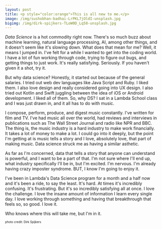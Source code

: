 ```yaml
---
layout: post
title: <p style="color:orange">This is all new to me.</p> 
image: /img/sushobhan-badhai-LrPKL7jOldI-unsplash.jpg
bigimg: /img/dirk-spijkers-TLoW0D_Lq58-unsplash.jpg
---
```


<i>Data Science</i> is a hot commodity right now. There's so much buzz about machine learning, natural language processing, AI, among other things, and it doesn't seem like it's slowing down. What does that mean for me? Well, it means I jumped in. I've felt for a while I wanted to get into the coding world. I have a lot of fun working through code, trying to figure out bugs, and getting things to just work. It's really satisfying. Seriously. If you haven't given it a shot, try it. 

But why data science? Honestly, it started out because of the general salaries. I tried out web dev languages like Java Script and Ruby. I liked them. I also love design and really considered going into UX design. I also tried out Kotlin and Swift juggling between the idea of iOS or Android development. I liked all of them. So, why DS? I sat in a Lambda School class and I was just drawn in, and it all has to do with music.

I compose, perform, produce, and digest music constantly. I've written for film and TV. I've had music all over the world, had reviews and interviews in publications such as The Wall Street Journal and radio like NPR and BBC. The thing is, the music industry is a hard industry to make work financially. It takes a lot of money to make a lot. I could go into it deeply, but the point I'm getting at is music tells a story and I love, absolutely love, that part of making music. Data science struck me as having a similar asthetic. 

As far as I'm concerned, data that tells a story that anyone can understand is powerful, and I want to be a part of that. I'm not sure where I'll end up, what industry specifically I'll be in, but I'm excited. I'm nervous. I'm already having crazy imposter syndrome. BUT, I know I'm going to enjoy it. 

I've been in Lambda's Data Science program for a month and a half now and it's been a ride, to say the least. It's hard. At times it's incredibly confusing. It's frustrating. But it's so incredibly satisfying all at once. I love the challenge. I love the insane amount of information I learn every single day. I love working through something and having that breakthrough that feels so, so good. I love it. 

Who knows where this will take me, but I'm in it. 



<sup><sub>photo credit: Dirk Spijkers</sub></sup>
